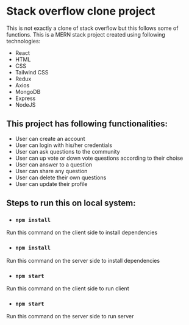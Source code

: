 # Stack overflow clone project

This is not exactly a clone of stack overflow but this follows some of functions. This is a MERN stack project created using following technologies:
- React
- HTML
- CSS
- Tailwind CSS
- Redux
- Axios
- MongoDB
- Express
- NodeJS

## This project has following functionalities:

- User can create an account
- User can login with his/her credentials
- User can ask questions to the community
- User can up vote or down vote questions according to their choise 
- User can answer to a question
- User can share any question
- User can delete their own questions
- User can update their profile

## Steps to run this on local system:

- ### `npm install`

Run this command on the client side to install dependencies

- ### `npm install`

Run this command on the server side to install dependencies

- ### `npm start`

Run this command on the client side to run client 

- ### `npm start`

Run this command on the server side to run server